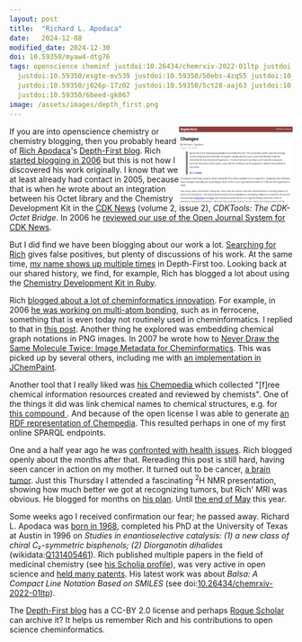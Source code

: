 ```yaml
---
layout: post
title:  "Richard L. Apodaca"
date:   2024-12-08
modified_date: 2024-12-30
doi: 10.59350/myaw4-dtg76
tags: openscience cheminf justdoi:10.26434/chemrxiv-2022-01ltp justdoi:10.59350/xyp0f-9dt42
  justdoi:10.59350/esgte-mv539 justdoi:10.59350/50ebs-4zq55 justdoi:10.59350/pz3p6-fv247
  justdoi:10.59350/j026p-17z02 justdoi:10.59350/5ct28-aaj63 justdoi:10.59350/g29jj-d3m35
  justdoi:10.59350/6beed-gk067
image: /assets/images/depth_first.png
---
```


<img src="/assets/images/depth_first.png" style="width: 40%; display: block; margin-left: auto; margin-right: auto; float: right"
     alt="Screenshot of the first Depth-First blog post" />
If you are into openscience chemistry or chemistry blogging, then you probably heard of
[Rich Apodaca](https://orcid.org/0000-0003-3855-9427)'s [Depth-First blog](https://depth-first.com/).
Rich [started blogging in 2006](https://doi.org/10.59350/xyp0f-9dt42) but this is not
how I discovered his work originally. I know that we at least already had contact in 2005,
because that is when he wrote about an integration between his Octet library and the Chemistry Development Kit
in the [CDK News](https://sourceforge.net/projects/cdk/files/CDK%20News/) (volume 2, issue 2),
*CDKTools: The CDK-Octet Bridge*. In 2006 he [reviewed our use of the Open Journal System for CDK News](https://doi.org/10.59350/esgte-mv539).

But I did find we have been blogging about our work a lot. [Searching for Rich](https://www.google.com/search?q=site%3Achem-bla-ics.blogspot.com+rich)
gives false positives, but plenty of discussions of his work. At the same time, [my name shows up multiple times](https://www.google.com/search?q=site:depth-first.com+egon)
in Depth-First too. Looking back at our shared history, we find, for example, Rich has blogged a lot about using the
[Chemistry Development Kit in Ruby](https://doi.org/10.59350/50ebs-4zq55).

Rich [blogged about a lot of cheminformatics innovation](https://depth-first.com/articles/). For example,
in 2006 [he was working on multi-atom bonding](https://doi.org/10.59350/pz3p6-fv247),
such as in ferrocene, something that is even today not routinely used in cheminformatics. I replied
to that in [this post](https://chem-bla-ics.linkedchemistry.info/2006/12/30/modern-chemistry-in-cdk-beyond-two.html).
Another thing he explored was embedding chemical graph notations in PNG images. In 2007 he
wrote how to [Never Draw the Same Molecule Twice: Image Metadata for Cheminformatics](https://doi.org/10.59350/j026p-17z02).
This was picked up by several others, including me with [an implementation in JChemPaint](https://chem-bla-ics.linkedchemistry.info/2007/08/24/jchempaint-too-png-embedded.html).

Another tool that I really liked was [his Chempedia <i class="fa-solid fa-box-archive fa-xs"></i>](https://web.archive.org/web/20101010030537/http://chempedia.com/)
which collected "[f]ree chemical information resources created and reviewed by chemists". One of the things it did
was link chemical names to chemical structures, e.g. for [this compound <i class="fa-solid fa-box-archive fa-xs"></i>](https://web.archive.org/web/20101031093610/http://chempedia.com/substances/0-4825-8876-0064).
And because of the open license I was able to generate [an RDF representation of Chempedia](https://chem-bla-ics.linkedchemistry.info/2009/11/19/chempedia-rdf-1-sparql-end-point.html).
This resulted perhaps in one of my first online SPARQL endpoints.

One and a half year ago he was [confronted with health issues](https://doi.org/10.59350/5ct28-aaj63). Rich
blogged openly about the months after that. Rereading this post is still hard, having seen cancer in action
on my mother. It turned out to be cancer, [a brain tumor](https://doi.org/10.59350/g29jj-d3m35).
Just this Thursday I attended a fascinating <sup>2</sup>H NMR presentation, showing how much better
we got at recognizing tumors, but Rich' MRI was obvious. He blogged for months on
[his plan](https://depth-first.com/articles/2023/05/18/everyone-has-a-plan/). Until [the end of May](https://doi.org/10.59350/6beed-gk067)
this year.

Some weeks ago I received confirmation our fear; he passed away. Richard L. Apodaca was
[born in 1968](https://search.lib.utexas.edu/discovery/fulldisplay?docid=alma991024143089706011&context=L&vid=01UTAU_INST:SEARCH&lang=en&search_scope=MyInst_and_CI&adaptor=Local%20Search%20Engine&tab=Everything&query=any,contains,39207173&sortby=rank),
completed his PhD at the University of Texas at Austin in 1996 on *Studies in enantioselective catalysis:
(1) a new class of chiral C₂-symmetric bisphenols; (2) Diorganotin dihalides* (wikidata:[Q131405461](https://scholia.toolforge.org/work/Q131405461)).
Rich published multiple papers in the field of medicinal chemistry (see [his Scholia profile](https://scholia.toolforge.org/author/Q43837652)),
was very active in open science and [held many patents](https://patents.google.com/?inventor=Richard+Apodaca).
His latest work was about *Balsa: A Compact Line Notation Based on SMILES*
(see doi:[10.26434/chemrxiv-2022-01ltp](https://doi.org/10.26434/chemrxiv-2022-01ltp)).

The [Depth-First blog](https://depth-first.com/) has a CC-BY 2.0 license and perhaps [Rogue Scholar](https://rogue-scholar.org/)
can archive it? It helps us remember Rich and his contributions to open science cheminformatics.
